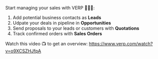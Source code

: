Start managing your sales with VERP 🔔🔔🔔:

1. Add potential business contacts as **Leads**
2. Udpate your deals in pipeline in **Opportunities**
3. Send proposals to your leads or customers with **Quotations**
4. Track confirmed orders with **Sales Orders**

Watch this video 📺 to get an overview: https://www.verp.com/watch?v=o9XCSZHJfpA
